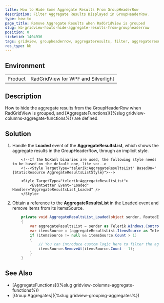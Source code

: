 ```yaml
---
title: How to Hide Some Aggregate Results From GroupHeaderRow
description: Filter Aggregate Results Displayed in GroupHeaderRow.
type: how-to
page_title: Remove Aggregate Results when RadGridView is grouped
slug: kb-gridview-howto-hide-aggregate-results-from-groupheaderrow
position: 0
ticketid: 1404936
tags: gridview, groupheaderrow, aggregateresults, filter, aggregateresultslist, hide
res_type: kb
---
```


## Environment
<table>
	<tr>
		<td>Product</td>
		<td>RadGridView for WPF and Silverlight</td>
	</tr>
</table>

## Description

How to hide the aggregate results from the GroupHeaderRow when RadGridView is grouped, and [AggregateFunctions]({%slug gridview-columns-aggregate-functions%}) are defined.

## Solution

1. Handle the __Loaded__ event of the __AggregateResultsList__, which shows the aggregate results in the GroupHeaderRow, through an implicit style.

	
	```XAML
		<!--If the NoXaml binaries are used, the following style needs to be based on the default one, like so:-->
        <!--<Style TargetType="telerik:AggregateResultsList" BasedOn="{StaticResource AggregateResultsListStyle}">-->

        <Style TargetType="telerik:AggregateResultsList">
            <EventSetter Event="Loaded" Handler="AggregateResultsList_Loaded" />
        </Style>
	```

2. Obtain a reference to the __AggregateResultsList__ in the Loaded event and remove items from its ItemsSource. 

    
	```C#
		private void AggregateResultsList_Loaded(object sender, RoutedEventArgs e)
        {
            var aggregateResultsList = sender as Telerik.Windows.Controls.GridView.AggregateResultsList;
            var itemsSource = (aggregateResultsList.ItemsSource as Telerik.Windows.Data.AggregateResultCollection);
            if (itemsSource != null && itemsSource.Count > 1)
            {
                // You can introduce custom logic here to filter the aggregate results
                itemsSource.RemoveAt(itemsSource.Count - 1);
            }
        }
	```


## See Also

* [AggregateFunctions]({%slug gridview-columns-aggregate-functions%})
* [Group Aggregates]({%slug gridview-grouping-aggregates%})
